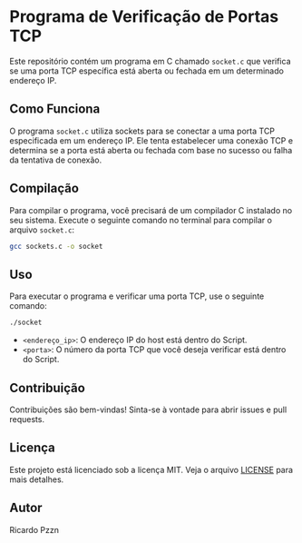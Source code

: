 # Programa de Verificação de Portas TCP

Este repositório contém um programa em C chamado `socket.c` que verifica se uma porta TCP específica está aberta ou fechada em um determinado endereço IP.

## Como Funciona

O programa `socket.c` utiliza sockets para se conectar a uma porta TCP especificada em um endereço IP. Ele tenta estabelecer uma conexão TCP e determina se a porta está aberta ou fechada com base no sucesso ou falha da tentativa de conexão.

## Compilação

Para compilar o programa, você precisará de um compilador C instalado no seu sistema. Execute o seguinte comando no terminal para compilar o arquivo `socket.c`:

```sh
gcc sockets.c -o socket 
```

## Uso

Para executar o programa e verificar uma porta TCP, use o seguinte comando:

```sh
./socket
```

- `<endereço_ip>`: O endereço IP do host está dentro do Script.
- `<porta>`: O número da porta TCP que você deseja verificar está dentro do Script.



## Contribuição

Contribuições são bem-vindas! Sinta-se à vontade para abrir issues e pull requests.

## Licença

Este projeto está licenciado sob a licença MIT. Veja o arquivo [LICENSE](./LICENSE) para mais detalhes.

## Autor

Ricardo Pzzn
